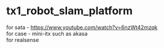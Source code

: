 # tx1_robot_slam_platform  
for sata - https://www.youtube.com/watch?v=6nzWt42mzqk  
for case - mini-itx such as akasa  
for realsense  

